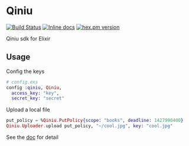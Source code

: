 Qiniu
=====

[![Build Status](https://travis-ci.org/tony612/qiniu.svg?branch=master)](https://travis-ci.org/tony612/qiniu)
[![Inline docs](http://inch-ci.org/github/tony612/qiniu.svg?branch=master)](http://inch-ci.org/github/tony612/qiniu)
[![hex.pm version](https://img.shields.io/hexpm/v/qiniu.svg)](https://hex.pm/packages/qiniu)

Qiniu sdk for Elixir

## Usage

Config the keys

```elixir
# config.exs
config :qiniu, Qiniu,
  access_key: "key",
  secret_key: "secret"
```

Upload a local file

```elixir
put_policy = %Qiniu.PutPolicy{scope: "books", deadline: 1427990400}
Qiniu.Uploader.upload put_policy, "~/cool.jpg", key: "cool.jpg"
```

See the [doc](http://hexdocs.pm/qiniu/) for detail
